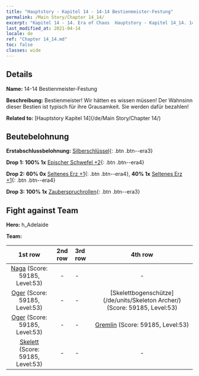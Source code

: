 ```yaml
---
title: "Hauptstory - Kapitel 14 - 14-14 Bestienmeister-Festung"
permalink: /Main Story/Chapter 14_14/
excerpt: "Kapitel 14 - 14. Era of Chaos  Hauptstory - Kapitel 14_14. 14-14 Bestienmeister-Festung"
last_modified_at: 2021-04-14
locale: de
ref: "Chapter 14_14.md"
toc: false
classes: wide
---
```


## Details

 **Name:** 14-14 Bestienmeister-Festung

 **Beschreibung:** Bestienmeister! Wir hätten es wissen müssen! Der Wahnsinn dieser Bestien ist typisch für ihre Grausamkeit. Sie werden dafür bezahlen!

 **Related to:** [Hauptstory Kapitel 14](/de/Main Story/Chapter 14/)

## Beutebelohnung

 **Erstabschlussbelohnung:** [Silberschlüssel](/de/Items/con_693/){: .btn .btn--era3}

 **Drop 1:** **100% 1x** [Epischer Schwefel +2](/de/Items/mat_50/){: .btn .btn--era4}

 **Drop 2:** **60% 0x** [Seltenes Erz +1](/de/Items/mat_40/){: .btn .btn--era4}, **40% 1x** [Seltenes Erz +1](/de/Items/mat_40/){: .btn .btn--era4}

 **Drop 3:** **100% 1x** [Zauberspruchrollen](/de/Items/con_694/){: .btn .btn--era3}


## Fight against Team
 **Hero:** h_Adelaide

 **Team:**


  | 1st row | 2nd row | 3rd row | 4th row |
  |:----:|:----:|:----|:----:|
  | [Naga](/de/units/Naga/) (Score: 59185, Level:53)  | - | - | - |
  | [Oger](/de/units/Ogre/) (Score: 59185, Level:53)  | - | - | [Skelettbogenschütze](/de/units/Skeleton Archer/) (Score: 59185, Level:53)  |
  | [Oger](/de/units/Ogre/) (Score: 59185, Level:53)  | - | - | [Gremlin](/de/units/Gremlin/) (Score: 59185, Level:53)  |
  | [Skelett](/de/units/Skeleton/) (Score: 59185, Level:53)  | - | - | - |


